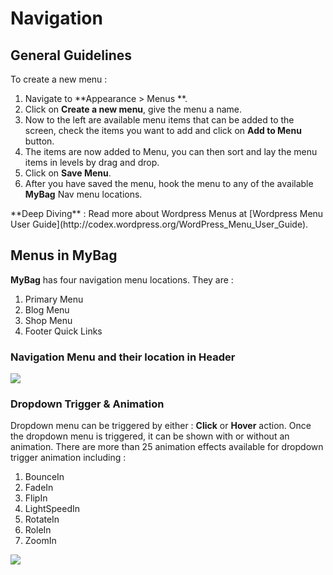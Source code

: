 # Navigation

## General Guidelines

To create a new menu :

1. Navigate to **Appearance > Menus **.
2. Click on **Create a new menu**, give the menu a name.
3. Now to the left are available menu items that can be added to the screen, check the items you want to add and click on **Add to Menu** button.
4. The items are now added to Menu, you can then sort and lay the menu items in levels by drag and drop.
5. Click on **Save Menu**.
6. After you have saved the menu, hook the menu to any of the available **MyBag** Nav menu locations.

<div class="alert alert-info">**Deep Diving** : Read more about Wordpress Menus at [Wordpress Menu User Guide](http://codex.wordpress.org/WordPress_Menu_User_Guide).</div>

## Menus in MyBag

**MyBag** has four navigation menu locations. They are :

1. Primary Menu
2. Blog Menu
3. Shop Menu
4. Footer Quick Links

### Navigation Menu and their location in Header

![](http://transvelo.github.io/docs/mybag/images/navigation-menu.png)

### Dropdown Trigger & Animation

Dropdown menu can be triggered by either : **Click** or **Hover** action. Once the dropdown menu is triggered, it can be shown with or without an animation. There are more than 25 animation effects available for dropdown trigger animation including :

1. BounceIn
2. FadeIn
3. FlipIn
4. LightSpeedIn
5. RotateIn
6. RoleIn
7. ZoomIn

![](http://transvelo.github.io/docs/mybag/images/navigation-dropdown-trigger-animation.png)




